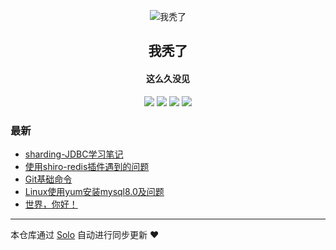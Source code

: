 <p align="center"><img alt="我秃了" src="https://static.b3log.org/images/brand/solo-32.png"></p><h2 align="center">
我秃了
</h2>

<h4 align="center">这么久没见</h4>
<p align="center"><a title="我秃了" target="_blank" href="https://github.com/deng5217/solo-blog"><img src="https://img.shields.io/github/last-commit/deng5217/solo-blog.svg?style=flat-square&color=FF9900"></a>
<a title="GitHub repo size in bytes" target="_blank" href="https://github.com/deng5217/solo-blog"><img src="https://img.shields.io/github/repo-size/deng5217/solo-blog.svg?style=flat-square"></a>
<a title="Solo Version" target="_blank" href="https://github.com/88250/solo/releases"><img src="https://img.shields.io/badge/solo-3.6.7-f1e05a.svg?style=flat-square&color=blueviolet"></a>
<a title="Hits" target="_blank" href="https://github.com/88250/hits"><img src="https://hits.b3log.org/deng5217/solo-blog.svg"></a></p>

### 最新

* [sharding-JDBC学习笔记](http://www.weilai5217.cn/articles/2019/11/27/1574840918383.html)
* [使用shiro-redis插件遇到的问题](http://www.weilai5217.cn/articles/2019/11/25/1574677567910.html)
* [Git基础命令](http://www.weilai5217.cn/articles/2019/11/25/1574646475468.html)
* [Linux使用yum安装mysql8.0及问题](http://www.weilai5217.cn/articles/2019/11/22/1574388873885.html)
* [世界，你好！](http://www.weilai5217.cn/hello-solo)



---

本仓库通过 [Solo](https://github.com/88250/solo) 自动进行同步更新 ❤️ 